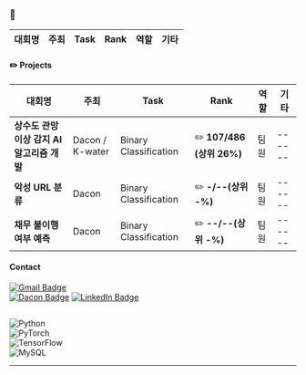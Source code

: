 ### 🏅
| 대회명 | 주최 | Task | Rank | 역할 | 기타 |
|--------|------|------|------|------|------|

#### ✏️ Projects
| 대회명 | 주최 | Task | Rank | 역할 | 기타 | 
|--------|------|------|------|------|------|
| **상수도 관망 이상 감지 AI 알고리즘 개발** | Dacon / K-water | Binary Classification | ✏️ **107/486 (상위 26%)** | 팀원 |------|
| **악성 URL 분류** | Dacon  | Binary Classification | ✏️ **-/--(상위 -%)** | 팀원 |------|
| **채무 불이행 여부 예측** | Dacon |  Binary Classification | ✏️ **--/--(상위 -%)** | 팀원 |------|








#### Contact
[![Gmail Badge](https://img.shields.io/badge/Email-qmdlghfl3%40naver.com-red?style=flat-square&logo=Gmail&logoColor=white)]()   
[![Dacon Badge](https://img.shields.io/badge/Dacon-qmdlghfl2@gmail.com-blue?style=flat-square&logo=Dacon=white)]()
[![LinkedIn Badge](https://img.shields.io/badge/LinkedIn-View%20Profile-blue?style=flat-square&logo=LinkedIn&logoColor=white)]()






##  
![Python](https://img.shields.io/badge/Python-3776AB?style=for-the-badge&logo=python&logoColor=white)  
![PyTorch](https://img.shields.io/badge/PyTorch-EE4C2C?style=for-the-badge&logo=pytorch&logoColor=white)  
![TensorFlow](https://img.shields.io/badge/TensorFlow-FF6F00?style=for-the-badge&logo=tensorflow&logoColor=white)  
![MySQL](https://img.shields.io/badge/MySQL-4479A1?style=for-the-badge&logo=mysql&logoColor=white)  

              
---

